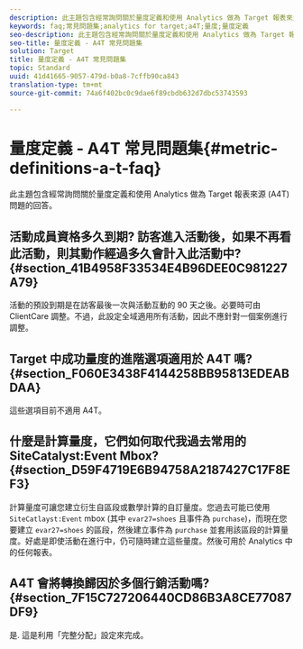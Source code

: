 ```yaml
---
description: 此主題包含經常詢問關於量度定義和使用 Analytics 做為 Target 報表來源 (A4T) 問題的回答。
keywords: faq;常見問題集;analytics for target;a4T;量度;量度定義
seo-description: 此主題包含經常詢問關於量度定義和使用 Analytics 做為 Target 報表來源 (A4T) 問題的回答。
seo-title: 量度定義 - A4T 常見問題集
solution: Target
title: 量度定義 - A4T 常見問題集
topic: Standard
uuid: 41d41665-9057-479d-b0a8-7cffb90ca843
translation-type: tm+mt
source-git-commit: 74a6f402bc0c9dae6f89cbdb632d7dbc53743593

---
```



# 量度定義 - A4T 常見問題集{#metric-definitions-a-t-faq}

此主題包含經常詢問關於量度定義和使用 Analytics 做為 Target 報表來源 (A4T) 問題的回答。

## 活動成員資格多久到期? 訪客進入活動後，如果不再看此活動，則其動作經過多久會計入此活動中? {#section_41B4958F33534E4B96DEE0C981227A79}

活動的預設到期是在訪客最後一次與活動互動的 90 天之後。必要時可由 ClientCare 調整。不過，此設定全域適用所有活動，因此不應針對一個案例進行調整。

## Target 中成功量度的進階選項適用於 A4T 嗎?  {#section_F060E3438F4144258BB95813EDEABDAA}

這些選項目前不適用 A4T。

## 什麼是計算量度，它們如何取代我過去常用的 SiteCatalyst:Event Mbox?  {#section_D59F4719E6B94758A2187427C17F8EF3}

計算量度可讓您建立衍生自區段或數學計算的自訂量度。您過去可能已使用 `SiteCatlayst:Event` mbox (其中 `evar27=shoes` 且事件為 `purchase`)，而現在您要建立 `evar27=shoes` 的區段，然後建立事件為 `purchase` 並套用該區段的計算量度。好處是即使活動在進行中，仍可隨時建立這些量度。然後可用於 Analytics 中的任何報表。

## A4T 會將轉換歸因於多個行銷活動嗎?  {#section_7F15C727206440CD86B3A8CE77087DF9}

是. 這是利用「完整分配」設定來完成。
